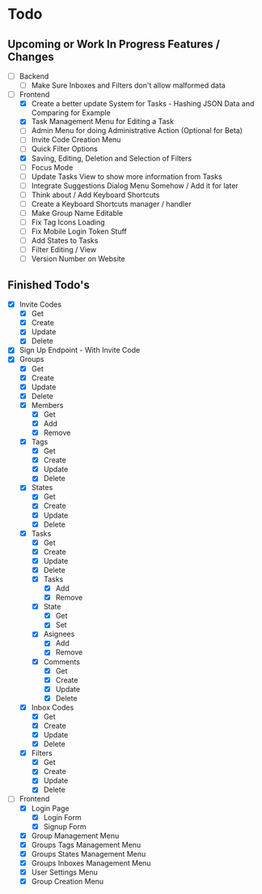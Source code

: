 # Todo

## Upcoming or Work In Progress Features / Changes

- [ ] Backend
  - [ ] Make Sure Inboxes and Filters don't allow malformed data

- [ ] Frontend
  - [X] Create a better update System for Tasks - Hashing JSON Data and Comparing for Example
  - [X] Task Management Menu for Editing a Task
  - [ ] Admin Menu for doing Administrative Action (Optional for Beta)
  - [ ] Invite Code Creation Menu
  - [ ] Quick Filter Options
  - [X] Saving, Editing, Deletion and Selection of Filters
  - [ ] Focus Mode
  - [ ] Update Tasks View to show more information from Tasks
  - [ ] Integrate Suggestions Dialog Menu Somehow / Add it for later
  - [ ] Think about / Add Keyboard Shortcuts
  - [ ] Create a Keyboard Shortcuts manager / handler
  - [ ] Make Group Name Editable
  - [ ] Fix Tag Icons Loading
  - [ ] Fix Mobile Login Token Stuff
  - [ ] Add States to Tasks
  - [ ] Filter Editing / View
  - [ ] Version Number on Website

## Finished Todo's

- [X] Invite Codes
  - [X] Get
  - [X] Create
  - [X] Update
  - [X] Delete
- [X] Sign Up Endpoint - With Invite Code
- [X] Groups
  - [X] Get
  - [X] Create
  - [X] Update
  - [X] Delete
  - [X] Members
    - [X] Get
    - [X] Add
    - [X] Remove
  - [X] Tags
    - [X] Get
    - [X] Create
    - [X] Update
    - [X] Delete
  - [X] States
    - [X] Get
    - [X] Create
    - [X] Update
    - [X] Delete
  - [X] Tasks
    - [X] Get
    - [X] Create
    - [X] Update
    - [X] Delete
    - [X] Tasks
      - [X] Add
      - [X] Remove
    - [X] State
      - [X] Get
      - [X] Set
    - [X] Asignees
      - [X] Add
      - [X] Remove
    - [X] Comments
      - [X] Get
      - [X] Create
      - [X] Update
      - [X] Delete
  - [X] Inbox Codes
    - [X] Get
    - [X] Create
    - [X] Update
    - [X] Delete
  - [X] Filters
    - [X] Get
    - [X] Create
    - [X] Update
    - [X] Delete

- [ ] Frontend
  - [X] Login Page
    - [X] Login Form
    - [X] Signup Form
  - [X] Group Management Menu
  - [X] Groups Tags Management Menu
  - [X] Groups States Management Menu
  - [X] Groups Inboxes Management Menu
  - [X] User Settings Menu
  - [X] Group Creation Menu
